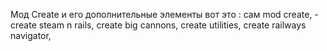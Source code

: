 Мод Create и его дополнительные элементы вот это : сам mod create, - create steam n rails, create big cannons, create utilities, create railways navigator, 